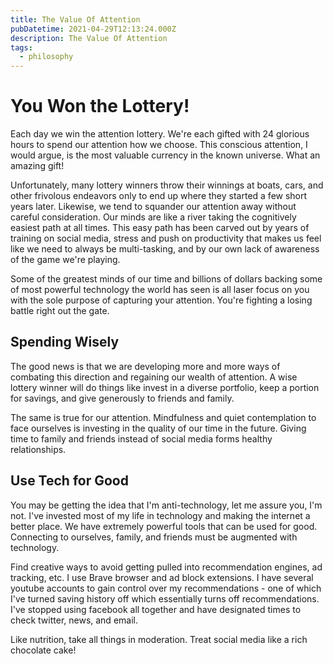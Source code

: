 ```yaml
---
title: The Value Of Attention
pubDatetime: 2021-04-29T12:13:24.000Z
description: The Value Of Attention
tags:
  - philosophy
---
```


# You Won the Lottery!

Each day we win the attention lottery. We're each gifted with 24 glorious hours to spend our
attention how we choose. This conscious attention, I would argue, is the most valuable currency in
the known universe. What an amazing gift!

Unfortunately, many lottery winners throw their winnings at boats, cars, and other frivolous
endeavors only to end up where they started a few short years later. Likewise, we tend to squander
our attention away without careful consideration. Our minds are like a river taking the cognitively
easiest path at all times. This easy path has been carved out by years of training on social media,
stress and push on productivity that makes us feel like we need to always be multi-tasking, and by
our own lack of awareness of the game we're playing.

Some of the greatest minds of our time and billions of dollars backing some of most powerful
technology the world has seen is all laser focus on you with the sole purpose of capturing your
attention. You're fighting a losing battle right out the gate.

## Spending Wisely

The good news is that we are developing more and more ways of combating this direction and regaining
our wealth of attention. A wise lottery winner will do things like invest in a diverse portfolio,
keep a portion for savings, and give generously to friends and family.

The same is true for our attention. Mindfulness and quiet contemplation to face ourselves is
investing in the quality of our time in the future. Giving time to family and friends instead of
social media forms healthy relationships.

## Use Tech for Good

You may be getting the idea that I'm anti-technology, let me assure you, I'm not. I've invested most
of my life in technology and making the internet a better place. We have extremely powerful tools
that can be used for good. Connecting to ourselves, family, and friends must be augmented with
technology.

Find creative ways to avoid getting pulled into recommendation engines, ad tracking, etc. I use
Brave browser and ad block extensions. I have several youtube accounts to gain control over my
recommendations - one of which I've turned saving history off which essentially turns off
recommendations. I've stopped using facebook all together and have designated times to check
twitter, news, and email.

Like nutrition, take all things in moderation. Treat social media like a rich chocolate cake!
